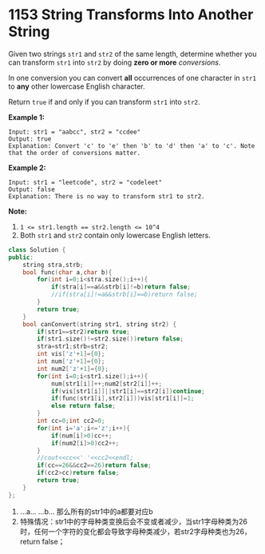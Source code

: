 # 1153 String Transforms Into Another String

Given two strings `str1` and `str2` of the same length, determine whether you can transform `str1` into `str2` by doing **zero or more** *conversions*.

In one conversion you can convert **all** occurrences of one character in `str1` to **any** other lowercase English character.

Return `true` if and only if you can transform `str1` into `str2`. 

**Example 1:**

```
Input: str1 = "aabcc", str2 = "ccdee"
Output: true
Explanation: Convert 'c' to 'e' then 'b' to 'd' then 'a' to 'c'. Note that the order of conversions matter.
```

**Example 2:**

```
Input: str1 = "leetcode", str2 = "codeleet"
Output: false
Explanation: There is no way to transform str1 to str2.
```

**Note:**

1. `1 <= str1.length == str2.length <= 10^4`
2. Both `str1` and `str2` contain only lowercase English letters.

```c++
class Solution {
public:
    string stra,strb;
    bool func(char a,char b){
        for(int i=0;i<stra.size();i++){
            if(stra[i]==a&&strb[i]!=b)return false;
            //if(stra[i]!=a&&strb[i]==b)return false;
        }
        return true;
    }
    bool canConvert(string str1, string str2) {
        if(str1==str2)return true;
        if(str1.size()!=str2.size())return false;
        stra=str1;strb=str2;
        int vis['z'+1]={0};
        int num['z'+1]={0};
        int num2['z'+1]={0};
        for(int i=0;i<str1.size();i++){
            num[str1[i]]++;num2[str2[i]]++;
            if(vis[str1[i]]||str1[i]==str2[i])continue;
            if(func(str1[i],str2[i]))vis[str1[i]]=1;
            else return false;
        }
        int cc=0;int cc2=0;
        for(int i='a';i<='z';i++){
            if(num[i]>0)cc++;
            if(num2[i]>0)cc2++;
        }
        //cout<<cc<<' '<<cc2<<endl;
        if(cc==26&&cc2==26)return false;
        if(cc2>cc)return false;
        return true;
    }
};
```

1. ...a... ...b... 那么所有的str1中的a都要对应b
2. 特殊情况：str1中的字母种类变换后会不变或者减少，当str1字母种类为26时，任何一个字符的变化都会导致字母种类减少，若str2字母种类也为26，return false；